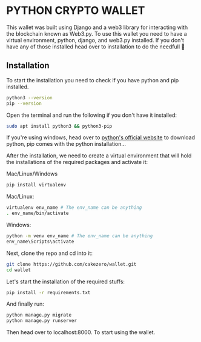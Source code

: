 # PYTHON CRYPTO WALLET
This wallet was built using Django and a web3 library for interacting with the blockchain known as Web3.py. To use this wallet you need to have a virtual environment, python, django, and web3.py installed. If you don't have any of those installed head over to installation to do the needfull 🙂

## Installation
To start the installation you need to check if you have python and pip installed. 
```bash
python3 --version
pip --version
```
Open the terminal and run the following if you don't have it installed:
```bash
sudo apt install python3 && python3-pip
```

If you're using windows, head over to [python's official website](https://python.org/downloads) to download python, pip comes with the python installation...

After the installation, we need to create a virtual environment that will hold the installations of the required packages and activate it:

Mac/Linux/Windows
```bash
pip install virtualenv
```
Mac/Linux:
```bash
virtualenv env_name # The env_name can be anything
. env_name/bin/activate
```
Windows:
```bash
python -m venv env_name # The env_name can be anything
env_name\Scripts\activate
```

Next, clone the repo and cd into it:
```bash
git clone https://github.com/cakezero/wallet.git
cd wallet
```

Let's start the installation of the required stuffs:
```bash
pip install -r requirements.txt
```

And finally run:
```bash
python manage.py migrate
python manage.py runserver
```
Then head over to localhost:8000. To start using the wallet.
